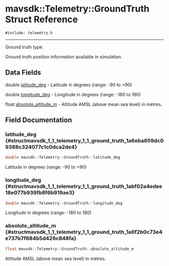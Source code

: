# mavsdk::Telemetry::GroundTruth Struct Reference
`#include: telemetry.h`

----


Ground truth type. 


Ground truth position information available in simulation. 


## Data Fields


double [latitude_deg](#structmavsdk_1_1_telemetry_1_1_ground_truth_1a6eba659dc09388c324077c1c0dca2de4)  - Latitude in degrees (range: -90 to +90)

double [longitude_deg](#structmavsdk_1_1_telemetry_1_1_ground_truth_1abf02a4edee18e077b939fb8f6b919ae3)  - Longitude in degrees (range: -180 to 180)

float [absolute_altitude_m](#structmavsdk_1_1_telemetry_1_1_ground_truth_1a6f2b0c73e4e737b7f684b5d426c848fa)  - Altitude AMSL (above mean sea level) in metres.


## Field Documentation


### latitude_deg {#structmavsdk_1_1_telemetry_1_1_ground_truth_1a6eba659dc09388c324077c1c0dca2de4}

```cpp
double mavsdk::Telemetry::GroundTruth::latitude_deg
```


Latitude in degrees (range: -90 to +90)


### longitude_deg {#structmavsdk_1_1_telemetry_1_1_ground_truth_1abf02a4edee18e077b939fb8f6b919ae3}

```cpp
double mavsdk::Telemetry::GroundTruth::longitude_deg
```


Longitude in degrees (range: -180 to 180)


### absolute_altitude_m {#structmavsdk_1_1_telemetry_1_1_ground_truth_1a6f2b0c73e4e737b7f684b5d426c848fa}

```cpp
float mavsdk::Telemetry::GroundTruth::absolute_altitude_m
```


Altitude AMSL (above mean sea level) in metres.

